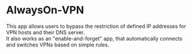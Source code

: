 # AlwaysOn-VPN

This app allows users to bypass the restriction of defined IP addresses for VPN hosts and their DNS server.  
It also works as an "enable-and-forget" app, that automatically connects and switches VPNs based on simple rules.
